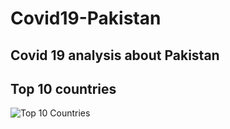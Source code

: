 # Covid19-Pakistan
## Covid 19 analysis about Pakistan

## Top 10 countries

![Top 10 Countries](https://github.com/fahadalisarwar1/Covid19-Pakistan/blob/master/images/1_Covid-19_top_10_countries.png)
